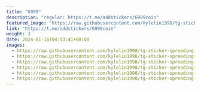 ```yaml
---
title: "G999"
description: "regular: https://t.me/addstickers/G999coin"
featured_image: "https://raw.githubusercontent.com/kylelin1998/tg-sticker-spreading-worldwide-images/main/img/cff23fe1-9fd9-41a8-b2e5-5055a6dc25f4.jpg"
link: "https://t.me/addstickers/G999coin"
weight: 3
date: 2024-01-16T04:53:41+08:00
images:
  - https://raw.githubusercontent.com/kylelin1998/tg-sticker-spreading-worldwide-images/main/img/cff23fe1-9fd9-41a8-b2e5-5055a6dc25f4.jpg
  - https://raw.githubusercontent.com/kylelin1998/tg-sticker-spreading-worldwide-images/main/img/547ca698-e2f9-480d-92ff-34a9d4fb3a4b.jpg
  - https://raw.githubusercontent.com/kylelin1998/tg-sticker-spreading-worldwide-images/main/img/80d1ebc1-b07b-42e5-91ec-0a4f903f4e54.jpg
  - https://raw.githubusercontent.com/kylelin1998/tg-sticker-spreading-worldwide-images/main/img/5a1f18f0-74cc-4ccd-95d6-c0297358a0ee.jpg
  - https://raw.githubusercontent.com/kylelin1998/tg-sticker-spreading-worldwide-images/main/img/17c40f28-7b00-477d-8482-4e4187b0fdae.jpg
  - https://raw.githubusercontent.com/kylelin1998/tg-sticker-spreading-worldwide-images/main/img/188680d5-30bd-48c3-9615-5d17633d35a6.jpg
---
```

